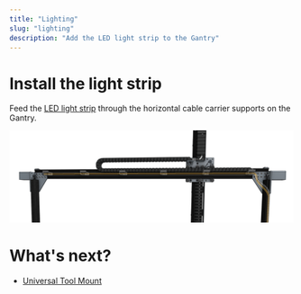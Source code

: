 ```yaml
---
title: "Lighting"
slug: "lighting"
description: "Add the LED light strip to the Gantry"
---
```



# Install the light strip

Feed the [LED light strip](../../Extras/bom/electronics-and-wiring.md#led-strip) through the horizontal cable carrier supports on the Gantry.

![lights.png](_images/lights.png)


# What's next?

 * [Universal Tool Mount](../utm.md)
